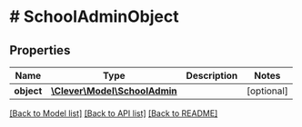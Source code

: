 # # SchoolAdminObject

## Properties

Name | Type | Description | Notes
------------ | ------------- | ------------- | -------------
**object** | [**\Clever\Model\SchoolAdmin**](SchoolAdmin.md) |  | [optional]

[[Back to Model list]](../../README.md#models) [[Back to API list]](../../README.md#endpoints) [[Back to README]](../../README.md)
